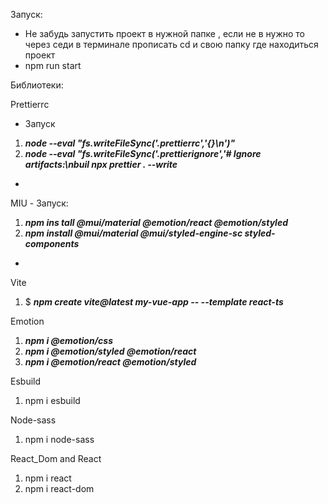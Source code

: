 Запуск:   

-  Не забудь запустить проект в нужной папке , если не в нужно то через седи в терминале прописать cd  и свою папку где находиться проект
- npm run start

Библиотеки:

Prettierrc
  - Запуск
1) ***node --eval "fs.writeFileSync('.prettierrc','{}\n')"***
2) ***node --eval "fs.writeFileSync('.prettierignore','# Ignore artifacts:\nbuil
npx prettier . --write***
-
MIU - Запуск: 
1) ***npm ins tall @mui/material @emotion/react @emotion/styled***
2) ***npm install @mui/material @mui/styled-engine-sc styled-components***
 -

Vite 
1) $ ***npm create vite@latest my-vue-app -- --template react-ts***

Emotion
1) ***npm i @emotion/css***
2) ***npm i @emotion/styled @emotion/react***
3) ***npm i @emotion/react @emotion/styled***

Esbuild
1) npm i esbuild

Node-sass
1) npm i node-sass 

React_Dom and React
1) npm i react
2) npm i react-dom